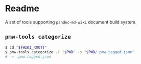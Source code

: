 Readme
======

A set of tools supporting `pandoc-md-wiki` document build system.

## `pmw-tools categorize`

```bash
$ cd "${WIKI_ROOT}"
$ pmw-tools categorize -C "$PWD" -o "$PWD/.pmw.tagged.json"
# -> .pmw.tagged.json
```
